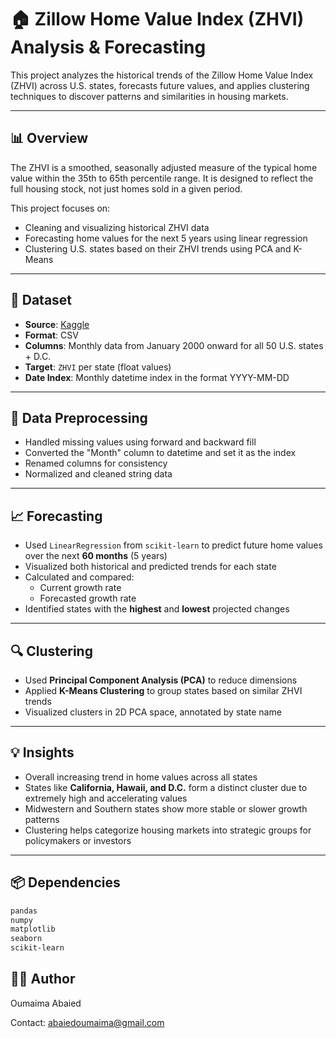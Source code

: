 # 🏠 Zillow Home Value Index (ZHVI) Analysis & Forecasting

This project analyzes the historical trends of the Zillow Home Value Index (ZHVI) across U.S. states, forecasts future values, and applies clustering techniques to discover patterns and similarities in housing markets.

---

## 📊 Overview

The ZHVI is a smoothed, seasonally adjusted measure of the typical home value within the 35th to 65th percentile range. It is designed to reflect the full housing stock, not just homes sold in a given period.

This project focuses on:
- Cleaning and visualizing historical ZHVI data
- Forecasting home values for the next 5 years using linear regression
- Clustering U.S. states based on their ZHVI trends using PCA and K-Means

---

## 📁 Dataset

- **Source**: [Kaggle](https://www.kaggle.com/datasets/robikscube/zillow-home-value-index/data)
- **Format**: CSV
- **Columns**: Monthly data from January 2000 onward for all 50 U.S. states + D.C.
- **Target**: `ZHVI` per state (float values)
- **Date Index**: Monthly datetime index in the format YYYY-MM-DD

---

## 🧹 Data Preprocessing

- Handled missing values using forward and backward fill
- Converted the "Month" column to datetime and set it as the index
- Renamed columns for consistency
- Normalized and cleaned string data

---

## 📈 Forecasting

- Used `LinearRegression` from `scikit-learn` to predict future home values over the next **60 months** (5 years)
- Visualized both historical and predicted trends for each state
- Calculated and compared:
  - Current growth rate
  - Forecasted growth rate
- Identified states with the **highest** and **lowest** projected changes

---

## 🔍 Clustering

- Used **Principal Component Analysis (PCA)** to reduce dimensions
- Applied **K-Means Clustering** to group states based on similar ZHVI trends
- Visualized clusters in 2D PCA space, annotated by state name

---

## 💡 Insights

- Overall increasing trend in home values across all states
- States like **California, Hawaii, and D.C.** form a distinct cluster due to extremely high and accelerating values
- Midwestern and Southern states show more stable or slower growth patterns
- Clustering helps categorize housing markets into strategic groups for policymakers or investors

---

## 📦 Dependencies

```bash
pandas
numpy
matplotlib
seaborn
scikit-learn
````
## 👩‍💻 Author
Oumaima Abaied

Contact: abaiedoumaima@gmail.com

